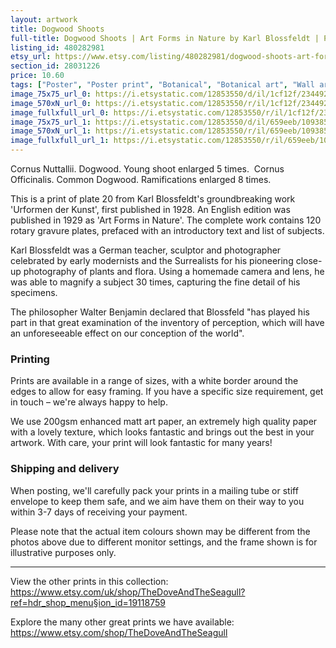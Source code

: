 ```yaml
---
layout: artwork
title: Dogwood Shoots 
full-title: Dogwood Shoots | Art Forms in Nature by Karl Blossfeldt | Plate 20 | Botanical print, wall art, room decor, black & white, sepia, vintage
listing_id: 480282981
etsy_url: https://www.etsy.com/listing/480282981/dogwood-shoots-art-forms-in-nature-by?utm_source=ds&utm_medium=api&utm_campaign=api
section_id: 28031226
price: 10.60
tags: ["Poster", "Poster print", "Botanical", "Botanical art", "Wall art", "Botanical poster", "Photograph", "Vintage", "Black and white", "Sepia", "Minimal", "Fern", "High quality print"]
image_75x75_url_0: https://i.etsystatic.com/12853550/d/il/1cf12f/2344923949/il_75x75.2344923949_q6yb.jpg?version=0
image_570xN_url_0: https://i.etsystatic.com/12853550/r/il/1cf12f/2344923949/il_570xN.2344923949_q6yb.jpg
image_fullxfull_url_0: https://i.etsystatic.com/12853550/r/il/1cf12f/2344923949/il_fullxfull.2344923949_q6yb.jpg
image_75x75_url_1: https://i.etsystatic.com/12853550/d/il/659eeb/1093853901/il_75x75.1093853901_38bb.jpg?version=0
image_570xN_url_1: https://i.etsystatic.com/12853550/r/il/659eeb/1093853901/il_570xN.1093853901_38bb.jpg
image_fullxfull_url_1: https://i.etsystatic.com/12853550/r/il/659eeb/1093853901/il_fullxfull.1093853901_38bb.jpg
---
```

Cornus Nuttallii. Dogwood. Young shoot enlarged 5 times. 
Cornus Officinalis. Common Dogwood. Ramifications enlarged 8 times.

This is a print of plate 20 from Karl Blossfeldt&#39;s groundbreaking work &#39;Urformen der Kunst&#39;, first published in 1928. An English edition was published in 1929 as &#39;Art Forms in Nature&#39;. The complete work contains 120 rotary gravure plates, prefaced with an introductory text and list of subjects.

Karl Blossfeldt was a German teacher, sculptor and photographer celebrated by early modernists and the Surrealists for his pioneering close-up photography of plants and flora. Using a homemade camera and lens, he was able to magnify a subject 30 times, capturing the fine detail of his specimens.

The philosopher Walter Benjamin declared that Blossfeld &quot;has played his part in that great examination of the inventory of perception, which will have an unforeseeable effect on our conception of the world&quot;. 

### Printing

Prints are available in a range of sizes, with a white border around the edges to allow for easy framing. If you have a specific size requirement, get in touch – we&#39;re always happy to help.

We use 200gsm enhanced matt art paper, an extremely high quality paper with a lovely texture, which looks fantastic and brings out the best in your artwork. With care, your print will look fantastic for many years!

### Shipping and delivery

When posting, we&#39;ll carefully pack your prints in a mailing tube or stiff envelope to keep them safe, and we aim have them on their way to you within 3-7 days of receiving your payment.

Please note that the actual item colours shown may be different from the photos above due to different monitor settings, and the frame shown is for illustrative purposes only.

---

View the other prints in this collection: https://www.etsy.com/uk/shop/TheDoveAndTheSeagull?ref=hdr_shop_menu§ion_id=19118759

Explore the many other great prints we have available: https://www.etsy.com/shop/TheDoveAndTheSeagull
